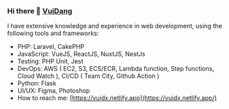 ### Hi there 👋 [VuiDang](https://github.com/vitqst)

<!--
**vitqst/vitqst** is a ✨ _special_ ✨ repository because its `README.md` (this file) appears on your GitHub profile.

Here are some ideas to get you started:

- 🔭 I’m currently working on Pascalia Asia
- 🤔 I’m looking for help with ...
- 💬 Ask me about ...
- 📫 How to reach me: ...
- 😄 Pronouns: ...
- ⚡ Fun fact: ...
-->
I have extensive knowledge and experience in web development, using the following tools and frameworks:

- PHP: Laravel, CakePHP
- JavaScript: VueJS, ReactJS, NuxtJS, NestJs
- Testing: PHP Unit, Jest
- DevOps: AWS ( EC2, S3, ECS/ECR, Lambda function, Step functions, Cloud Watch ), CI/CD ( Team City, Github Action )
- Python: Flask
- UI/UX: Figma, Photoshop
- How to reach me: [https://vuidx.netlify.app](https://vuidx.netlify.app/)
